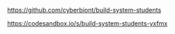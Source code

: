 https://github.com/cyberbiont/build-system-students

https://codesandbox.io/s/build-system-students-yxfmx
